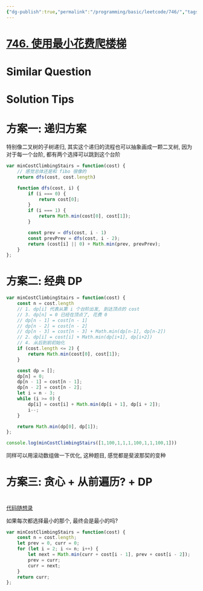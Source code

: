 ```yaml
---
{"dg-publish":true,"permalink":"/programming/basic/leetcode/746/","tags":["leetcode/dp/fibonaci"]}
---
```



# [746. 使用最小花费爬楼梯](https://leetcode.cn/problems/min-cost-climbing-stairs/)

# Similar Question

# Solution Tips

# 方案一: 递归方案

特别像二叉树的子树递归, 其实这个递归的流程也可以抽象画成一颗二叉树, 因为对于每一个台阶, 都有两个选择可以跳到这个台阶

```js
var minCostClimbingStairs = function(cost) {
    // 感觉总体还是和 fibo 很像的
    return dfs(cost, cost.length)

    function dfs(cost, i) {
        if (i === 0) {
            return cost[0];
        }
        if (i === 1) {
            return Math.min(cost[0], cost[1]);
        }

        const prev = dfs(cost, i - 1)
        const prevPrev = dfs(cost, i - 2);
        return (cost[i] || 0) + Math.min(prev, prevPrev);
    }
};
```

# 方案二: 经典 DP

```js
var minCostClimbingStairs = function(cost) {
    const n = cost.length
    // 1. dp[i] 代表从第 i 个台阶出发, 到达顶点的 cost
    // 3. dp[n] = 0 已经在顶点了, 花费 0
    // dp[n - 1] = cost[n - 1]
    // dp[n - 2] = cost[n - 2]
    // dp[n - 3] = cost[n - 3] + Math.min(dp[n-1], dp[n-2])
    // 2. dp[i] = cost[i] + Math.min(dp[i+1], dp[i+2])
    // 4. 从后到前初始化
    if (cost.length <= 2) {
        return Math.min(cost[0], cost[1]);
    }

    const dp = [];
    dp[n] = 0;
    dp[n - 1] = cost[n - 1];
    dp[n - 2] = cost[n - 2];
    let i = n - 3;
    while (i >= 0) {
        dp[i] = cost[i] + Math.min(dp[i + 1], dp[i + 2]);
        i--;
    }

    return Math.min(dp[0], dp[1]);
};

console.log(minCostClimbingStairs([1,100,1,1,1,100,1,1,100,1]))
```

同样可以用滚动数组做一下优化, 这种题目, 感觉都是斐波那契的变种

# 方案三: 贪心 + 从前遍历? + DP
# 
[代码随想录](https://programmercarl.com/0746.%E4%BD%BF%E7%94%A8%E6%9C%80%E5%B0%8F%E8%8A%B1%E8%B4%B9%E7%88%AC%E6%A5%BC%E6%A2%AF.html#%E6%80%9D%E8%B7%AF)

如果每次都选择最小的那个, 最终会是最小的吗?

```js
var minCostClimbingStairs = function(cost) {
    const n = cost.length;
    let prev = 0, curr = 0;
    for (let i = 2; i <= n; i++) {
        let next = Math.min(curr + cost[i - 1], prev + cost[i - 2]);
        prev = curr;
        curr = next;
    }
    return curr;
};
```
